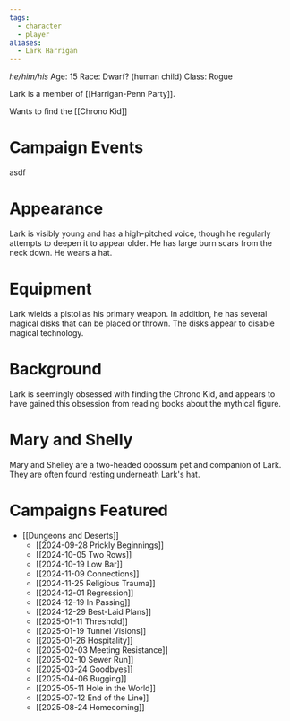 ```yaml
---
tags:
  - character
  - player
aliases:
  - Lark Harrigan
---
```

_he/him/his_
Age: 15
Race: Dwarf? (human child)
Class: Rogue

Lark is a member of [[Harrigan-Penn Party]].

Wants to find the [[Chrono Kid]]

# Campaign Events

asdf

# Appearance

Lark is visibly young and has a high-pitched voice, though he regularly attempts to deepen it to appear older. He has large burn scars from the neck down. He wears a hat.

# Equipment

Lark wields a pistol as his primary weapon. In addition, he has several magical disks that can be placed or thrown. The disks appear to disable magical technology.

# Background 

Lark is seemingly obsessed with finding the Chrono Kid, and appears to have gained this obsession from reading books about the mythical figure.

# Mary and Shelly

Mary and Shelley are a two-headed opossum pet and companion of Lark. They are often found resting underneath Lark's hat.

# Campaigns Featured

- [[Dungeons and Deserts]]
	- [[2024-09-28 Prickly Beginnings]]
	- [[2024-10-05 Two Rows]]
	- [[2024-10-19 Low Bar]]
	- [[2024-11-09 Connections]]
	- [[2024-11-25 Religious Trauma]]
	- [[2024-12-01 Regression]]
	- [[2024-12-19 In Passing]]
	- [[2024-12-29 Best-Laid Plans]]
	- [[2025-01-11 Threshold]]
	- [[2025-01-19 Tunnel Visions]]
	- [[2025-01-26 Hospitality]]
	- [[2025-02-03 Meeting Resistance]]
	- [[2025-02-10 Sewer Run]]
	- [[2025-03-24 Goodbyes]]
	- [[2025-04-06 Bugging]]
	- [[2025-05-11 Hole in the World]]
	- [[2025-07-12 End of the Line]]
	- [[2025-08-24 Homecoming]]
